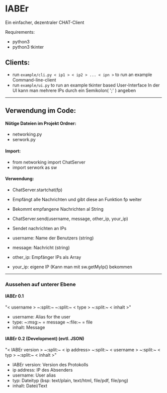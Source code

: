 # lABEr
Ein einfacher, dezentraler CHAT-Client


Requirements:
 * python3
 * python3 tkinter

## Clients:
* run ` example/cli.py < ip1 > < ip2 > ... < ipn > ` to run an example Command-line-client
* run ` example/ui.py ` to run an example tkinter based User-Interface
In der UI kann man mehrere IPs durch ein Semikolon( ';' ) angeben

---

## Verwendung im Code:
#### Nötige Dateien im Projekt Ordner:
 * networking.py
 * serwork.py


#### Import:
 * from networking import ChatServer
 * import serwork as sw

#### Verwendung:
 * ChatServer.startchat(fp)
  * Empfängt alle Nachrichten und gibt diese an Funktion fp weiter
  * Bekommt empfangene Nachrichten al String



 * ChatServer.send(username, message, other_ip, your_ip)
  * Sendet nachrichten an IPs
  * username: Name der Benutzers (string)
  * message: Nachricht (string)
  * other_ip: Empfänger IPs als Array
  * your_ip: eigene IP (Kann man mit sw.getMyIp() bekommen

----

### Aussehen auf unterer Ebene
#### lABEr 0.1
"< username > ~:split:~ ~:split:~ < type > ~:split:~ < inhalt >"
 * username: Alias for the user
 * type: ~:msg:~ = message ~:file:~ = file
 * inhalt: Message

#### lABEr 0.2 (Development) (evtl. JSON)
"< lABEr version > ~:split:~ < ip address> ~:split:~ < username > ~:split:~ < typ > ~:split:~ < inhalt >"
 * lABEr version: Version des Protokolls
 * ip address: IP des Absenders
 * username: User alias
 * typ: Dateityp (bsp: text/plain, text/html, file/pdf, file/png)
 * inhalt: Datei/Text
